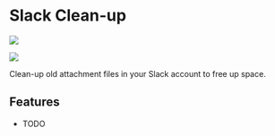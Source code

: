 # Slack Clean-up

[![](https://badge.fury.io/py/slack_cleanup.png)](http://badge.fury.io/py/slack_cleanup)

[![](https://travis-ci.org/littlepea/slack_cleanup.png?branch=master)](https://travis-ci.org/littlepea/slack_cleanup)

Clean-up old attachment files in your Slack account to free up space.


Features
--------

* TODO

